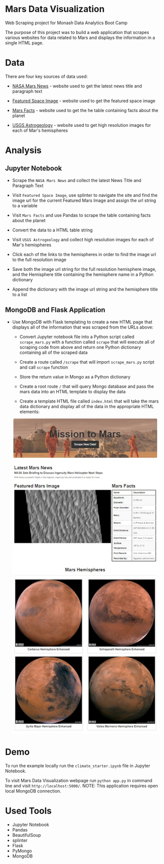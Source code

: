 # Mars Data Visualization
Web Scraping project for Monash Data Analytics Boot Camp

The purpose of this project was to build a web application that scrapes various websites for data related to Mars and displays the information in a single HTML page.

# Data

There are four key sources of data used:

* [NASA Mars News](https://mars.nasa.gov/news/) - website used to get the latest news title and paragraph text

* [Featured Space Image](https://data-class-jpl-space.s3.amazonaws.com/JPL_Space/index.html) - website used to get the featured space image

* [Mars Facts](https://space-facts.com/mars/) - website used to get the he table containing facts about the planet

* [USGS Astrogeology](https://astrogeology.usgs.gov/search/results?q=hemisphere+enhanced&k1=target&v1=Mars) - website used to get high resolution images for each of Mar's hemispheres


# Analysis

## Jupyter Notebook

* Scrape the `NASA Mars News` and collect the latest News Title and Paragraph Text

* Visit `Featured Space Image`, use splinter to navigate the site and find the image url for the current Featured Mars Image and assign the url string to a variable

* Visit `Mars Facts` and use Pandas to scrape the table containing facts about the planet

* Convert the data to a HTML table string

* Visit `USGS Astrogeology` and collect high resolution images for each of Mar's hemispheres

* Click each of the links to the hemispheres in order to find the image url to the full resolution image

* Save both the image url string for the full resolution hemisphere image, and the Hemisphere title containing the hemisphere name in a Python dictionary

* Append the dictionary with the image url string and the hemisphere title to a list


## MongoDB and Flask Application

* Use MongoDB with Flask templating to create a new HTML page that displays all of the information that was scraped from the URLs above:

  * Convert Jupyter notebook file into a Python script called `scrape_mars.py` with a function called `scrape` that will execute all of scraping code from above and return one Python dictionary containing all of the scraped data

  * Create a route called `/scrape` that will import `scrape_mars.py` script and call `scrape` function

  * Store the return value in Mongo as a Python dictionary

  * Create a root route `/` that will query Mongo database and pass the mars data into an HTML template to display the data

  * Create a template HTML file called `index.html` that will take the mars data dictionary and display all of the data in the appropriate HTML elements:

  ![mars_webapplication](output/mars_webapplication.jpg)



# Demo

To run the example locally run the `climate_starter.ipynb` file in Jupyter Notebook. 

To visit Mars Data Visualization webpage run `python app.py` in command line and visit `http://localhost:5000/`. NOTE: This application requires open local MongoDB connection.


# Used Tools
 * Jupyter Notebook 
 * Pandas
 * BeautifulSoup
 * splinter  
 * Flask
 * PyMongo
 * MongoDB

 

